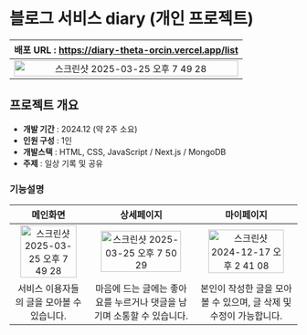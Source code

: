 # 블로그 서비스 diary (개인 프로젝트)

| **배포 URL : https://diary-theta-orcin.vercel.app/list** |
| :------: |
|<img width="100%" alt="스크린샷 2025-03-25 오후 7 49 28" src="https://github.com/user-attachments/assets/73f27b0a-09e7-4477-a380-24a1b420ec49" />| 
## 프로젝트 개요
- **개발 기간** : 2024.12 (약 2주 소요)
- **인원 구성** : 1인
- **개발스택** : HTML, CSS, JavaScript / Next.js /  MongoDB 
- **주제** : 일상 기록 및 공유

### 기능설명
| **메인화면** | **상세페이지** |  **마이페이지** |
| :------: | :------: | :------: | 
| <img width="90%" alt="스크린샷 2025-03-25 오후 7 49 28" src="https://github.com/user-attachments/assets/4d9cfce3-94f4-4428-aab3-ce0260ad1fb5" /> |<img width="90%" alt="스크린샷 2025-03-25 오후 7 50 29" src="https://github.com/user-attachments/assets/bcc370ed-85a7-498d-8112-e18e3f6231d4" />|<img width="90%" alt="스크린샷 2024-12-17 오후 2 41 08" src="https://github.com/user-attachments/assets/3feab2a7-dc07-4c93-ac48-7fdf6cc9a61a" /> 
| 서비스 이용자들의 글을 모아볼 수 있습니다. | 마음에 드는 글에는 좋아요를 누르거나 댓글을 남기며 소통할 수 있습니다. | 본인이 작성한 글을 모아볼 수 있으며, 글 삭제 및 수정이 가능합니다. |
